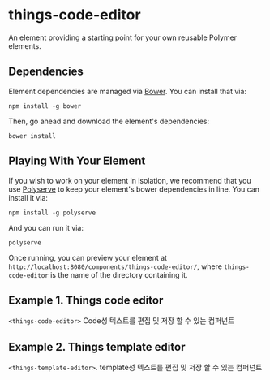 # things-code-editor

An element providing a starting point for your own reusable Polymer elements.


## Dependencies

Element dependencies are managed via [Bower](http://bower.io/). You can
install that via:

    npm install -g bower

Then, go ahead and download the element's dependencies:

    bower install


## Playing With Your Element

If you wish to work on your element in isolation, we recommend that you use
[Polyserve](https://github.com/PolymerLabs/polyserve) to keep your element's
bower dependencies in line. You can install it via:

    npm install -g polyserve

And you can run it via:

    polyserve

Once running, you can preview your element at
`http://localhost:8080/components/things-code-editor/`, where `things-code-editor` is the name of the directory containing it.


## Example 1. Things code editor
`<things-code-editor>` Code성 텍스트를 편집 및 저장 할 수 있는 컴퍼넌트

## Example 2. Things template editor
`<things-template-editor>`. template성 텍스트를 편집 및 저장 할 수 있는 컴퍼넌트